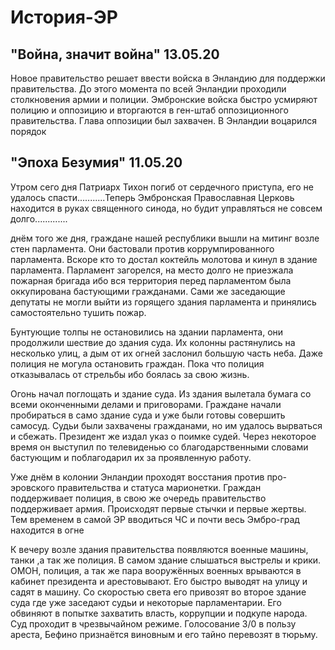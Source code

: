 # История-ЭР


## "Война, значит война" 13.05.20
 Новое правительство решает ввести войска в Энландию для поддержки правительства. До этого момента по всей Энландии проходили столкновения армии и полиции. Эмбронские войска быстро усмиряют полицию и оппозицию и вторгаются в ген-штаб оппозиционного правительства. Глава оппозиции был захвачен. В Энландии воцарился порядок
 
 
## "Эпоха Безумия" 11.05.20
Утром сего дня Патриарх Тихон погиб от сердечного приступа, его не удалось спасти...........Теперь Эмбронская Православная Церковь находится в руках священного синода, но будит управляться не совсем долго.............


днём того же дня, граждане нашей республики вышли на митинг возле стен парламента. Они бастовали против коррумпированного парламента. Вскоре кто то достал коктейль молотова и кинул в здание парламента. Парламент загорелся, на место долго не приезжала пожарная бригада ибо вся территория перед парламентом была оккупирована бастующими гражданами. Сами же заседающие депутаты не могли выйти из горящего здания парламента и принялись самостоятельно тушить пожар.


Бунтующие толпы не остановились на здании парламента, они продолжили шествие до здания суда. Их колонны растянулись на несколько улиц, а дым от их огней заслонил большую часть неба. Даже полиция не могула остановить граждан. Пока что полиция отказывалась от стрельбы ибо боялась за свою жизнь.


Огонь начал поглощать и здание суда. Из здания вылетала бумага со всеми оконченными делами и приговорами. Граждане начали пробираться в само здание суда и уже были готовы совершить самосуд. Судьи были захвачены гражданами, но им удалось вырваться и сбежать. Президент же издал указ о поимке судей. Через некоторое время он выступил по телевиденью со благодарственными словами бастующим и поблагодарил их за проявленную работу.


Уже днём в колонии Энландии проходят восстания против про-эровского правительства и статуса марионетки. Граждан поддерживает полиция, в свою же очередь правительство поддерживает армия. Происходят первые стычки и первые жертвы. Тем временем в самой ЭР вводиться ЧС и почти весь Эмбро-град находится в огне


К вечеру возле здания правительства появляются военные машины, танки ,а так же полиция. В самом здание слышаться выстрелы и крики. ОМОН, полиция, а так же пара вооружённых военных врываются в кабинет президента и арестовывают. Его быстро выводят на улицу и садят в машину. Со скоростью света его привозят во второе здание суда где уже заседают судьи и некоторые парламентарии. Его обвиняют в попытке захватить власть, коррупции и подкупе народа. Суд проходит в чрезвычайном режиме. Голосование 3/0 в пользу ареста, Бефино признаётся виновным и его тайно перевозят в тюрьму.


 